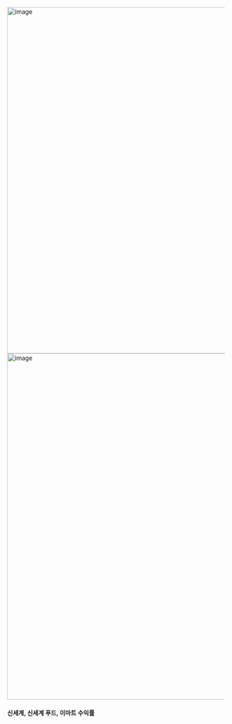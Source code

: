 <img width="802" alt="image" src="https://github.com/hyunsu3408/stock_trade/assets/134042361/454e00e9-63ca-4981-bbfc-ce0e5fbcfb8b">
<img width="802" alt="image" src="https://github.com/hyunsu3408/stock_trade/assets/134042361/f817442c-30da-424d-bbaf-91e556fc505d">
<h4>신세계, 신세계 푸드, 이마트 수익률</h4>

